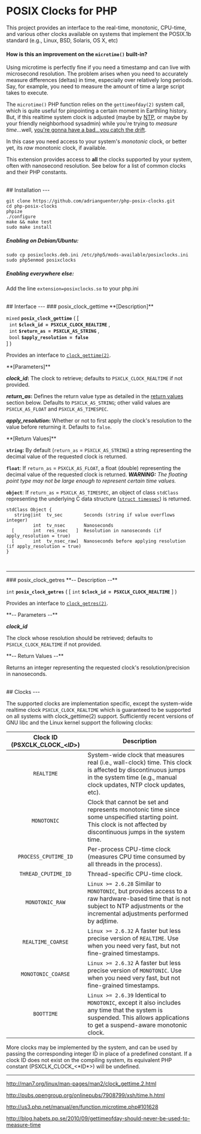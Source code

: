# POSIX Clocks for PHP

This project provides an interface to the real-time, monotonic, CPU-time,
and various other clocks available on systems that implement the POSIX.1b
standard (e.g., Linux, BSD, Solaris, OS X, etc)

#### How is this an improvement on the `microtime()` built-in?

Using microtime is perfectly fine if you need a timestamp and can live with
microsecond resolution. The problem arises when you need to accurately measure
differences (deltas) in time, especially over relatively long periods.
Say, for example, you need to measure the amount of time a large script takes
to execute.

The `microtime()` PHP function relies on the `gettimeofday(2)` system call,
which is quite useful for pinpointing a certain moment in Earthling history.
But, if this realtime system clock is adjusted (maybe by [NTP](https://en.wikipedia.org/wiki/Network_Time_Protocol),
or maybe by your friendly neighborhood sysadmin) while you're trying
to *measure time*...well, [you're gonna have a bad...you catch the drift](http://blog.habets.pp.se/2010/09/gettimeofday-should-never-be-used-to-measure-time).

In this case you need access to your system's _monotonic_ clock, or better yet,
its *raw* monotonic clock, if available.

This extension provides access to **all** the clocks supported by your system,
often with nanosecond resolution. See below for a list of common clocks
and their PHP constants.


<br>
## Installation
---

```
git clone https://github.com/adrianguenter/php-posix-clocks.git
cd php-posix-clocks
phpize
./configure
make && make test
sudo make install
```

##### Enabling on Debian/Ubuntu:
```
sudo cp posixclocks.deb.ini /etc/php5/mods-available/posixclocks.ini
sudo php5enmod posixclocks
```

##### Enabling everywhere else:
Add the line `extension=posixclocks.so` to your php.ini


<br>
<a name="interface"/>
## Interface
---

<a name="interface-clock_gettime"/>
### posix_clock_gettime

<a name="interface-clock_gettime-desc"/>
**[Description]**

`mixed` **`posix_clock_gettime`** ( [<br>
&nbsp;&nbsp;`int` **`$clock_id = PSXCLK_CLOCK_REALTIME`** ,<br>
&nbsp;&nbsp;`int` **`$return_as = PSXCLK_AS_STRING`** ,<br>
&nbsp;&nbsp;`bool` **`$apply_resolution = false`**<br>
] )

Provides an interface to [`clock_gettime(2)`](http://man7.org/linux/man-pages/man2/clock_gettime.2.html).

<a name="interface-clock_gettime-params"/>
**[Parameters]**

**_clock_id_:** The clock to retrieve; defaults to `PSXCLK_CLOCK_REALTIME` if not provided.

**_return_as_:** Defines the return value type as detailed in the [return values](#interface-clock_gettime-retvals)
section below. Defaults to `PSXCLK_AS_STRING`; other valid values are
`PSXCLK_AS_FLOAT` and `PSXCLK_AS_TIMESPEC`.

**_apply_resolution_:** Whether or not to first apply the clock's resolution to
the value before returning it. Defaults to `false`.

<a name="interface-clock_gettime-retvals"/>
**[Return Values]**

**`string`:** By default (`return_as` = `PSXCLK_AS_STRING`) a string representing
the decimal value of the requested clock is returned.

**`float`**: If `return_as` = `PSXCLK_AS_FLOAT`, a float (double) representing
the decimal value of the requested clock is returned.
_**WARNING:** The floating point type may not be large enough to represent
certain time values._

**`object`**:  If `return_as` = `PSXCLK_AS_TIMESPEC`, an object of class
`stdClass` representing the underlying C data structure ([`struct timespec`](http://pubs.opengroup.org/onlinepubs/7908799/xsh/time.h.html))
is returned.

```
stdClass Object {
   string|int  tv_sec        Seconds (string if value overflows integer)
          int  tv_nsec       Nanoseconds
  [       int  res_nsec   ]  Resolution in nanoseconds (if apply_resolution = true)
  [       int  tv_nsec_raw]  Nanoseconds before applying resolution (if apply_resolution = true)
}
```

<br>

---

<a name="interface-clock_getres"/>
### posix_clock_getres

<a name="interface-clock_getres-desc"/>
**-- Description --**

`int` **`posix_clock_getres`** ( [ 
  `int` **`$clock_id = PSXCLK_CLOCK_REALTIME`**
] )

Provides an interface to [`clock_getres(2)`](http://man7.org/linux/man-pages/man2/clock_getres.2.html).

<a name="interface-clock_getres-params"/>
**-- Parameters --**

***clock_id***

The clock whose resolution should be retrieved; defaults to `PSXCLK_CLOCK_REALTIME`
if not provided.

<a name="interface-clock_getres-retvals"/>
**-- Return Values --**

Returns an integer representing the requested clock's
resolution/precision in nanoseconds.

<br>
<a name="clocks"/>
## Clocks
---

The supported clocks are implementation specific, except the system-wide realtime
clock `PSXCLK_CLOCK_REALTIME` which is guaranteed to be supported on all systems
with clock_gettime(2) support. Sufficiently recent versions of GNU libc and the
Linux kernel support the following clocks:


Clock ID (PSXCLK_CLOCK_&lt;_ID_&gt;) | Description
:-------:|------------
`REALTIME` | System-wide clock that measures real (i.e., wall-clock) time. This clock is affected by discontinuous jumps in the system time (e.g., manual clock updates, NTP clock updates, etc).
`MONOTONIC` | Clock that cannot be set and represents monotonic time since some unspecified starting point. This clock is not affected by discontinuous jumps in the system time.
`PROCESS_CPUTIME_ID` | Per-process CPU-time clock (measures CPU time consumed by all threads in the process).
`THREAD_CPUTIME_ID` | Thread-specific CPU-time clock.
`MONOTONIC_RAW` | `Linux >= 2.6.28` Similar to `MONOTONIC`, but provides access to a raw hardware-based time that is not subject to NTP adjustments or the incremental adjustments performed by adjtime.
`REALTIME_COARSE` | `Linux >= 2.6.32` A faster but less precise version of `REALTIME`. Use when you need very fast, but not fine-grained timestamps.
`MONOTONIC_COARSE` | `Linux >= 2.6.32` A faster but less precise version of `MONOTONIC`. Use when you need very fast, but not fine-grained timestamps.
`BOOTTIME` | `Linux >= 2.6.39` Identical to `MONOTONIC`, except it also includes any time that the system is suspended. This allows applications to get a suspend-aware monotonic clock.
<a name="clock_gettime_return_values"/>
More clocks may be implemented by the system, and can be used by passing the corresponding
integer ID in place of a predefined constant. If a clock ID does not exist on the compiling
system, its equivalent PHP constant (PSXCLK_CLOCK_&lt;*ID*&gt;) will be undefined.
<br>

---

<a name="references"/>

http://man7.org/linux/man-pages/man2/clock_gettime.2.html

http://pubs.opengroup.org/onlinepubs/7908799/xsh/time.h.html

http://us3.php.net/manual/en/function.microtime.php#101628

http://blog.habets.pp.se/2010/09/gettimeofday-should-never-be-used-to-measure-time